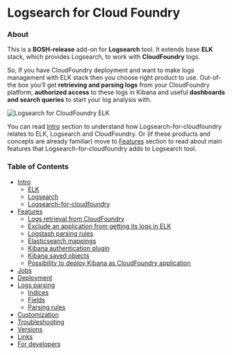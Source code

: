 # Logsearch for Cloud Foundry

<!--
### Build status

[![Build Status](https://concourse.altoros.com/api/v1/teams/Logsearch/pipelines/logsearch-for-cloudfoundry-pr/jobs/pr%20tests/badge)](https://concourse.altoros.com/teams/Logsearch/pipelines/logsearch-for-cloudfoundry-pr)
-->

### About

This is a **BOSH-release** add-on for **Logsearch** tool. It extends base **ELK** stack, which provides Logsearch, to work with **CloudFoundry** logs.

So, If you have CloudFoundry deployment and want to make logs management with ELK stack then you choose right product to use. Out-of-the box you’ll get **retrieving and parsing logs** from your CloudFoundry platform, **authorized access** to these logs in Kibana and useful **dashboards and search queries** to start your log analysis with.

![Logsearch for CloudFoundry ELK](docs/img/overview.png)

You can read [Intro](docs/intro.md) section to understand how Logsearch-for-cloudfoundry relates to ELK, Logsearch and CloudFoundry. Or (if these products and concepts are already familiar) move to [Features](docs/features.md) section to read about main features that Logsearch-for-cloudfoundry adds to Logsearch tool.

### Table of Contents

* [Intro](docs/intro.md)
  * [ELK](docs/intro.md#elk)
  * [Logsearch](docs/intro.md#logsearch)
  * [Logsearch-for-cloudfoundry](docs/intro.md#logsearch-for-cloudfoundry)
* [Features](docs/features.md)
  * [Logs retrieval from CloudFoundry](docs/features.md#logs-retrieval-from-cloudfoundry)
  * [Exclude an application from getting its logs in ELK](docs/features.md#exclude-an-application-from-getting-its-logs-in-elk)
  * [Logstash parsing rules](docs/features.md#logstash-parsing-rules)
  * [Elasticsearch mappings](docs/features.md#elasticsearch-mappings)
  * [Kibana authentication plugin](docs/features.md#kibana-authentication-plugin)
  * [Kibana saved objects](docs/features.md#kibana-saved-objects)
  * [Possibility to deploy Kibana as CloudFoundry application](docs/features.md#possibility-to-deploy-kibana-as-cloudfoundry-application)
* [Jobs](docs/jobs.md) 
* [Deployment](docs/deployment.md)
* [Logs parsing](docs/logs-parsing.md)
  * [Indices](docs/logs-parsing.md#indices)
  * [Fields](docs/logs-parsing.md#fields)
  * [Parsing rules](docs/logs-parsing.md#parsing-rules)
* [Customization](docs/customization.md)
* [Troubleshooting](docs/troubleshooting.md)
* [Versions](docs/versions.md)
* [Links](docs/links.md)
* [For developers](docs/for-developers.md)

